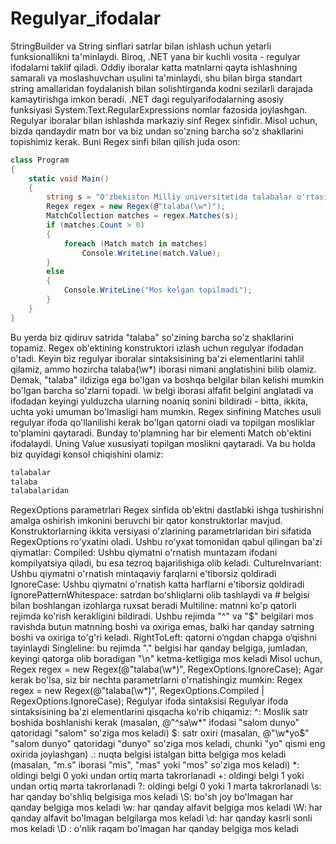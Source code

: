 # Regulyar_ifodalar
StringBuilder va String sinflari satrlar bilan ishlash uchun yetarli funksionallikni ta'minlaydi. Biroq, 
.NET yana bir kuchli vosita - regulyar ifodalarni taklif qiladi. Oddiy iboralar katta matnlarni qayta ishlashning samarali va moslashuvchan usulini ta'minlaydi, shu bilan birga standart string amallaridan foydalanish bilan solishtirganda kodni sezilarli darajada kamaytirishga imkon beradi.
.NET dagi regulyarifodalarning asosiy funksiyasi System.Text.RegularExpressions nomlar fazosida  joylashgan. Regulyar iboralar bilan ishlashda markaziy sinf Regex sinfidir. Misol uchun, bizda qandaydir matn bor va biz undan so'zning barcha so'z shakllarini topishimiz kerak. Buni Regex sinfi bilan qilish juda oson:

```Cs
class Program
{
    static void Main()
    {
        string s = "O'zbekiston Milliy universitetida talabalar o'rtasida ko'rik tanlov bo'lib o'tdi. Tanlovda talaba-yoshlar aktiv ishtirok etishdi. Bunda 2-kurs talabalaridan tuzilgan jamoa 1-o'rin oldi.";
        Regex regex = new Regex(@"talaba(\w*)");
        MatchCollection matches = regex.Matches(s);
        if (matches.Count > 0)
        {
            foreach (Match match in matches)
                Console.WriteLine(match.Value);
        }
        else
        {
            Console.WriteLine("Mos kelgan topilmadi");
        }
    }
}
```
Bu yerda biz qidiruv satrida "talaba" so'zining barcha so'z shakllarini topamiz. Regex ob'ektining konstruktori izlash uchun regulyar ifodadan o'tadi. Keyin biz regulyar iboralar sintaksisining ba'zi elementlarini tahlil qilamiz, ammo hozircha talaba(\w*) iborasi nimani anglatishini bilib olamiz. Demak,  "talaba" ildiziga ega bo'lgan va boshqa belgilar bilan kelishi mumkin bo'lgan barcha so'zlarni topadi.  \w belgi iborasi alfafit belgini anglatadi va ifodadan keyingi yulduzcha ularning noaniq sonini bildiradi - bitta, ikkita, uchta yoki umuman bo'lmasligi ham mumkin.
Regex sinfining Matches usuli regulyar ifoda qo'llanilishi kerak bo'lgan qatorni oladi va topilgan mosliklar to'plamini qaytaradi.
Bunday to'plamning har bir elementi Match ob'ektini ifodalaydi. Uning Value xususiyati topilgan moslikni qaytaradi.
Va bu holda biz quyidagi konsol chiqishini olamiz:
```Cs
talabalar
talaba
talabalaridan
```
RegexOptions parametrlari
Regex sinfida ob'ektni dastlabki ishga tushirishni amalga oshirish imkonini beruvchi bir qator konstruktorlar mavjud. Konstruktorlarning ikkita versiyasi o'zlarining parametrlaridan biri sifatida RegexOptions ro'yxatini oladi. Ushbu ro'yxat tomonidan qabul qilingan ba'zi qiymatlar:
Compiled: Ushbu qiymatni o'rnatish muntazam ifodani kompilyatsiya qiladi, bu esa tezroq bajarilishiga olib keladi.
CultureInvariant: Ushbu qiymatni o'rnatish mintaqaviy farqlarni e'tiborsiz qoldiradi
IgnoreCase: Ushbu qiymatni o'rnatish katta harflarni e'tiborsiz qoldiradi
IgnorePatternWhitespace: satrdan boʻshliqlarni olib tashlaydi va # belgisi bilan boshlangan izohlarga ruxsat beradi
Multiline: matnni ko'p qatorli rejimda ko'rish kerakligini bildiradi. Ushbu rejimda "^" va "$" belgilari mos ravishda butun matnning boshi va oxiriga emas, balki har qanday satrning boshi va oxiriga to'g'ri keladi.
RightToLeft: qatorni o‘ngdan chapga o‘qishni tayinlaydi
Singleline: bu rejimda "." belgisi har qanday belgiga, jumladan, keyingi qatorga olib boradigan "\n" ketma-ketligiga mos keladi
Misol uchun,
Regex regex = new Regex(@"talaba(\w*)", RegexOptions.IgnoreCase);
Agar kerak bo'lsa, siz bir nechta parametrlarni o'rnatishingiz mumkin:
Regex regex = new Regex(@"talaba(\w*)", RegexOptions.Compiled | RegexOptions.IgnoreCase);
Regulyar ifoda sintaksisi
Regulyar ifoda sintaksisining ba'zi elementlarini qisqacha ko'rib chiqamiz:
^: Moslik satr boshida boshlanishi kerak (masalan, @"^sa\w*" ifodasi "salom dunyo" qatoridagi "salom" so'ziga mos keladi)
$: satr oxiri (masalan, @"\w*yo$" "salom dunyo" qatoridagi "dunyo" so'ziga mos keladi, chunki "yo" qismi eng oxirida joylashgan)
.: nuqta belgisi istalgan bitta belgiga mos keladi (masalan, "m.s" iborasi "mis", "mas" yoki "mos" so'ziga mos keladi)
*: oldingi belgi 0 yoki undan ortiq marta takrorlanadi
+: oldingi belgi 1 yoki undan ortiq marta takrorlanadi
?: oldingi belgi 0 yoki 1 marta takrorlanadi
\s: har qanday bo'shliq belgisiga mos keladi
\S: bo'sh joy bo'lmagan har qanday belgiga mos keladi
\w: har qanday alfavit belgiga mos keladi
\W: har qanday alfavit bo'lmagan belgilarga mos keladi
\d: har qanday kasrli sonli mos keladi
\D : o'nlik raqam bo'lmagan har qanday belgiga mos keladi

